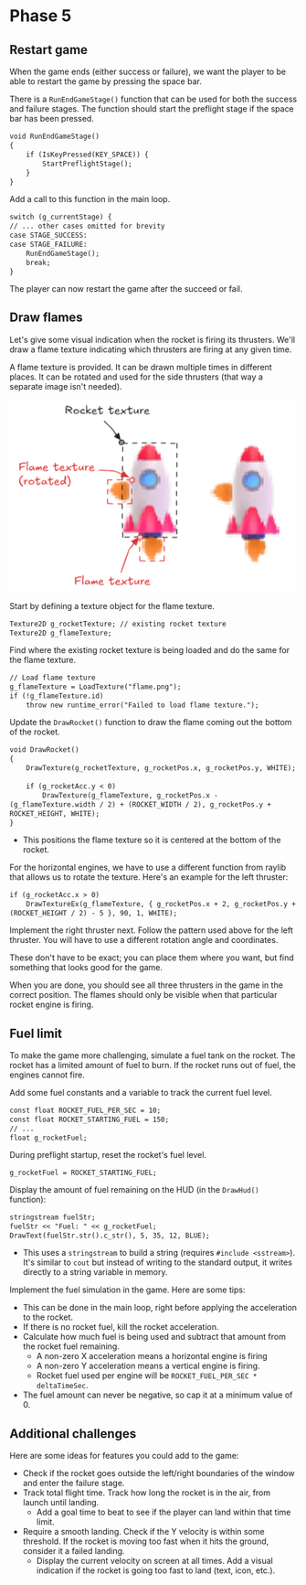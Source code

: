 # Phase 5

## Restart game

When the game ends (either success or failure), we want the player to be able to restart the game by pressing the space bar.

There is a `RunEndGameStage()` function that can be used for both the success and failure stages. The function should start the preflight stage if the space bar has been pressed.

```
void RunEndGameStage()
{
    if (IsKeyPressed(KEY_SPACE)) {
        StartPreflightStage();
    }
}
```

Add a call to this function in the main loop.

```
switch (g_currentStage) {
// ... other cases omitted for brevity
case STAGE_SUCCESS:
case STAGE_FAILURE:
    RunEndGameStage();
    break;
}
```

The player can now restart the game after the succeed or fail.

## Draw flames

Let's give some visual indication when the rocket is firing its thrusters. We'll draw a flame texture indicating which thrusters are firing at any given time.

A flame texture is provided. It can be drawn multiple times in different places. It can be rotated and used for the side thrusters (that way a separate image isn't needed).

![](./img/phase5-flames.png)

Start by defining a texture object for the flame texture.

```
Texture2D g_rocketTexture; // existing rocket texture
Texture2D g_flameTexture;
```

Find where the existing rocket texture is being loaded and do the same for the flame texture.

```
// Load flame texture
g_flameTexture = LoadTexture("flame.png");
if (!g_flameTexture.id)
    throw new runtime_error("Failed to load flame texture.");
```

Update the `DrawRocket()` function to draw the flame coming out the bottom of the rocket.

```
void DrawRocket()
{
    DrawTexture(g_rocketTexture, g_rocketPos.x, g_rocketPos.y, WHITE);

    if (g_rocketAcc.y < 0)
        DrawTexture(g_flameTexture, g_rocketPos.x - (g_flameTexture.width / 2) + (ROCKET_WIDTH / 2), g_rocketPos.y + ROCKET_HEIGHT, WHITE);
}
```

- This positions the flame texture so it is centered at the bottom of the rocket.

For the horizontal engines, we have to use a different function from raylib that allows us to rotate the texture. Here's an example for the left thruster:

```
if (g_rocketAcc.x > 0)
    DrawTextureEx(g_flameTexture, { g_rocketPos.x + 2, g_rocketPos.y + (ROCKET_HEIGHT / 2) - 5 }, 90, 1, WHITE);
```

Implement the right thruster next. Follow the pattern used above for the left thruster. You will have to use a different rotation angle and coordinates.

These don't have to be exact; you can place them where you want, but find something that looks good for the game.

When you are done, you should see all three thrusters in the game in the correct position. The flames should only be visible when that particular rocket engine is firing.

## Fuel limit

To make the game more challenging, simulate a fuel tank on the rocket. The rocket has a limited amount of fuel to burn. If the rocket runs out of fuel, the engines cannot fire.

Add some fuel constants and a variable to track the current fuel level.

```
const float ROCKET_FUEL_PER_SEC = 10;
const float ROCKET_STARTING_FUEL = 150;
// ...
float g_rocketFuel;
```

During preflight startup, reset the rocket's fuel level.

```
g_rocketFuel = ROCKET_STARTING_FUEL;
```

Display the amount of fuel remaining on the HUD (in the `DrawHud()` function):

```
stringstream fuelStr;
fuelStr << "Fuel: " << g_rocketFuel;
DrawText(fuelStr.str().c_str(), 5, 35, 12, BLUE);
```

- This uses a `stringstream` to build a string (requires `#include <sstream>`). It's similar to `cout` but instead of writing to the standard output, it writes directly to a string variable in memory.

Implement the fuel simulation in the game. Here are some tips:

- This can be done in the main loop, right before applying the acceleration to the rocket.
- If there is no rocket fuel, kill the rocket acceleration.
- Calculate how much fuel is being used and subtract that amount from the rocket fuel remaining.
  - A non-zero X acceleration means a horizontal engine is firing
  - A non-zero Y acceleration means a vertical engine is firing.
  - Rocket fuel used per engine will be `ROCKET_FUEL_PER_SEC * deltaTimeSec`.
- The fuel amount can never be negative, so cap it at a minimum value of 0.

## Additional challenges

Here are some ideas for features you could add to the game:

- Check if the rocket goes outside the left/right boundaries of the window and enter the failure stage.
- Track total flight time. Track how long the rocket is in the air, from launch until landing.
  - Add a goal time to beat to see if the player can land within that time limit.
- Require a smooth landing. Check if the Y velocity is within some threshold. If the rocket is moving too fast when it hits the ground, consider it a failed landing.
  - Display the current velocity on screen at all times. Add a visual indication if the rocket is going too fast to land (text, icon, etc.).
